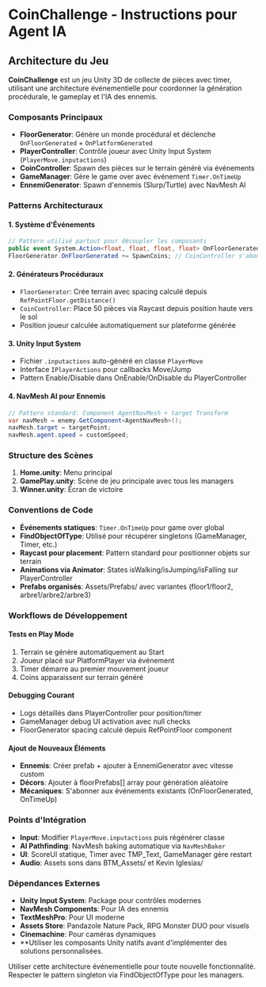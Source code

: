# CoinChallenge - Instructions pour Agent IA

## Architecture du Jeu

**CoinChallenge** est un jeu Unity 3D de collecte de pièces avec timer, utilisant une architecture événementielle pour coordonner la génération procédurale, le gameplay et l'IA des ennemis.

### Composants Principaux

- **FloorGenerator**: Génère un monde procédural et déclenche `OnFloorGenerated` + `OnPlatformGenerated`
- **PlayerController**: Contrôle joueur avec Unity Input System (`PlayerMove.inputactions`)
- **CoinController**: Spawn des pièces sur le terrain généré via événements
- **GameManager**: Gère le game over avec événement `Timer.OnTimeUp`
- **EnnemiGenerator**: Spawn d'ennemis (Slurp/Turtle) avec NavMesh AI

### Patterns Architecturaux

#### 1. Système d'Événements
```csharp
// Pattern utilisé partout pour découpler les composants
public event System.Action<float, float, float, float> OnFloorGenerated;
FloorGenerator.OnFloorGenerated += SpawnCoins; // CoinController s'abonne
```

#### 2. Générateurs Procéduraux
- `FloorGenerator`: Crée terrain avec spacing calculé depuis `RefPointFloor.getDistance()`
- `CoinController`: Place 50 pièces via Raycast depuis position haute vers le sol
- Position joueur calculée automatiquement sur plateforme générée

#### 3. Unity Input System
- Fichier `.inputactions` auto-généré en classe `PlayerMove` 
- Interface `IPlayerActions` pour callbacks Move/Jump
- Pattern Enable/Disable dans OnEnable/OnDisable du PlayerController

#### 4. NavMesh AI pour Ennemis
```csharp
// Pattern standard: Component AgentNavMesh + target Transform
var navMesh = enemy.GetComponent<AgentNavMesh>();
navMesh.target = targetPoint;
navMesh.agent.speed = customSpeed;
```

### Structure des Scènes

1. **Home.unity**: Menu principal
2. **GamePlay.unity**: Scène de jeu principale avec tous les managers
3. **Winner.unity**: Écran de victoire

### Conventions de Code

- **Événements statiques**: `Timer.OnTimeUp` pour game over global
- **FindObjectOfType**: Utilisé pour récupérer singletons (GameManager, Timer, etc.)
- **Raycast pour placement**: Pattern standard pour positionner objets sur terrain
- **Animations via Animator**: States isWalking/isJumping/isFalling sur PlayerController
- **Prefabs organisés**: Assets/Prefabs/ avec variantes (floor1/floor2, arbre1/arbre2/arbre3)

### Workflows de Développement

#### Tests en Play Mode
1. Terrain se génère automatiquement au Start
2. Joueur placé sur PlatformPlayer via événement
3. Timer démarre au premier mouvement joueur
4. Coins apparaissent sur terrain généré

#### Debugging Courant
- Logs détaillés dans PlayerController pour position/timer
- GameManager debug UI activation avec null checks
- FloorGenerator spacing calculé depuis RefPointFloor component

#### Ajout de Nouveaux Éléments
- **Ennemis**: Créer prefab + ajouter à EnnemiGenerator avec vitesse custom
- **Décors**: Ajouter à floorPrefabs[] array pour génération aléatoire
- **Mécaniques**: S'abonner aux événements existants (OnFloorGenerated, OnTimeUp)

### Points d'Intégration

- **Input**: Modifier `PlayerMove.inputactions` puis régénérer classe
- **AI Pathfinding**: NavMesh baking automatique via `NavMeshBaker`
- **UI**: ScoreUI statique, Timer avec TMP_Text, GameManager gère restart
- **Audio**: Assets sons dans BTM_Assets/ et Kevin Iglesias/

### Dépendances Externes

- **Unity Input System**: Package pour contrôles modernes
- **NavMesh Components**: Pour IA des ennemis  
- **TextMeshPro**: Pour UI moderne
- **Assets Store**: Pandazole Nature Pack, RPG Monster DUO pour visuels
- **Cinemachine**: Pour caméras dynamiques
- **Utiliser les composants Unity natifs avant d'implémenter des solutions personnalisées.

Utiliser cette architecture événementielle pour toute nouvelle fonctionnalité. Respecter le pattern singleton via FindObjectOfType pour les managers.
